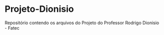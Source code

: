 # Projeto-Dionisio
Repositório contendo os arquivos do Projeto do Professor Rodrigo Dionisio - Fatec
